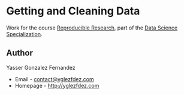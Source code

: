 Getting and Cleaning Data
=========================

Work for the course [Reproducible Research](https://www.coursera.org/course/repdata),
part of the [Data Science Specialization](https://www.coursera.org/specialization/jhudatascience/1).

Author
------

Yasser Gonzalez Fernandez
* Email - contact@yglezfdez.com
* Homepage - http://yglezfdez.com
